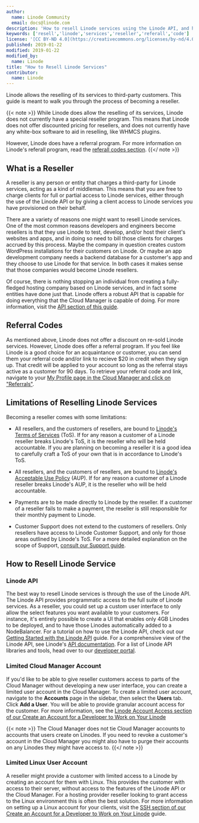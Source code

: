 ```yaml
---
author:
  name: Linode Community
  email: docs@linode.com
description: 'How to resell Linode services using the Linode API, and how to get started with the Linode referral program.'
keywords: ['resell','linode','services','reseller','referall','code']
license: '[CC BY-ND 4.0](https://creativecommons.org/licenses/by-nd/4.0)'
published: 2019-01-22
modified: 2019-01-22
modified_by:
  name: Linode
title: "How to Resell Linode Services"
contributor:
  name: Linode
---
```


Linode allows the reselling of its services to third-party customers. This guide is meant to walk you through the process of becoming a reseller.

{{< note >}}
While Linode does allow the reselling of its services, Linode does not currently have a special reseller program. This means that Linode does not offer discounted pricing for resellers, and does not currently have any white-box software to aid in reselling, like WHMCS plugins.

However, Linode does have a referral program. For more information on Linode's referall program, read the [referall codes section](#referral-codes).
{{</ note >}}

## What is a Reseller

A reseller is any person or entity that charges a third-party for Linode services, acting as a kind of middleman. This means that you are free to charge clients for full or partial access to Linode services, either through the use of the Linode API or by giving a client access to Linode services you have provisioned on their behalf.

There are a variety of reasons one might want to resell Linode services. One of the most common reasons developers and engineers become resellers is that they use Linode to test, develop, and/or host their client's websites and apps, and in doing so need to bill those clients for charges accrued by this process. Maybe the company in question creates custom WordPress installations for their customers on Linode. Or maybe an app development company needs a backend database for a customer's app and they choose to use Linode for that service. In both cases it makes sense that those companies would become Linode resellers.

Of course, there is nothing stopping an individual from creating a fully-fledged hosting company based on Linode services, and in fact some entities have done just that. Linode offers a robust API that is capable for doing everything that the Cloud Manager is capable of doing. For more information, visit the [API section of this guide](#linode-api).

## Referral Codes

As mentioned above, Linode does not offer a discount on re-sold Linode services. However, Linode does offer a referral program. If you feel like Linode is a good choice for an acquaintance or customer, you can send them your referral code and/or link to recieve $20 in credit when they sign up. That credit will be applied to your account so long as the referral stays active as a customer for 90 days. To retrieve your referral code and link, navigate to your [My Profile page in the Cloud Manager and click on "Referrals"](https://cloud.linode.com/profile/referrals).

## Limitations of Reselling Linode Services

Becoming a reseller comes with some limitations:

- All resellers, and the customers of resellers, are bound to [Linode's Terms of Services](https://www.linode.com/tos) (ToS). If for any reason a customer of a Linode reseller breaks Linode's ToS, it is the reseller who will be held accountable. If you are planning on becoming a reseller it is a good idea to carefully craft a ToS of your own that is in accordance to Linode's ToS.

- All resellers, and the customers of resellers, are bound to [Linode's Acceptable Use Policy](https://www.linode.com/aup) (AUP). If for any reason a customer of a Linode reseller breaks Linode's AUP, it is the reseller who will be held accountable.

- Payments are to be made directly to Linode by the reseller. If a customer of a reseller fails to make a payment, the reseller is still responsible for their monthly payment to Linode.

- Customer Support does not extend to the customers of resellers. Only resellers have access to Linode Customer Support, and only for those areas outlined by Linode's ToS. For a more detailed explanation on the scope of Support, [consult our Support guide](/docs/platform/billing-and-support/support/#scope-of-support).

## How to Resell Linode Service

### Linode API

The best way to resell Linode services is through the use of the Linode API. The Linode API provides programmatic access to the full suite of Linode services. As a reseller, you could set up a custom user interface to only allow the select features you want available to your customers. For instance, it's entirely possible to create a UI that enables only 4GB Linodes to be deployed, and to have those Linodes automatically added to a NodeBalancer. For a tutorial on how to use the Linode API, check out our [Getting Started with the Linode API](/docs/platform/api/getting-started-with-the-linode-api/) guide. For a comprehensive view of the Linode API, see Linode's [API documentation](https://developers.linode.com/api/v4). For a list of Linode API libraries and tools, head over to our [developer portal](https://developers.linode.com/libraries-tools/).

### Limited Cloud Manager Account

If you'd like to be able to give reseller customers access to parts of the Cloud Manager without developing a new user interface, you can create a limited user account in the Cloud Manager. To create a limited user account, navigate to the **Accounts** page in the sidebar, then select the **Users** tab. Click **Add a User**. You will be able to provide granular account access for the customer. For more information, see the [Linode Account Access section of our Create an Account for a Developer to Work on Your Linode](https://linode.com/docs/platform/create-limited-developer-account/#linode-account-access)

{{< note >}}
The Cloud Manager does not tie Cloud Manager accounts to accounts that users create on Linodes. If you need to revoke a customer's account in the Cloud Manager you might also have to purge their accounts on any Linodes they might have access to.
{{</ note >}}

### Limited Linux User Account

A reseller might provide a customer with limited access to a Linode by creating an account for them with Linux. This provides the customer with access to their server, without access to the features of the Linode API or the Cloud Manager. For a hosting provider reseller looking to grant access to the Linux environment this is often the best solution. For more information on setting up a Linux account for your clients, visit the [SSH section of our Create an Account for a Developer to Work on Your Linode](https://linode.com/docs/platform/create-limited-developer-account/#ssh-logins) guide.